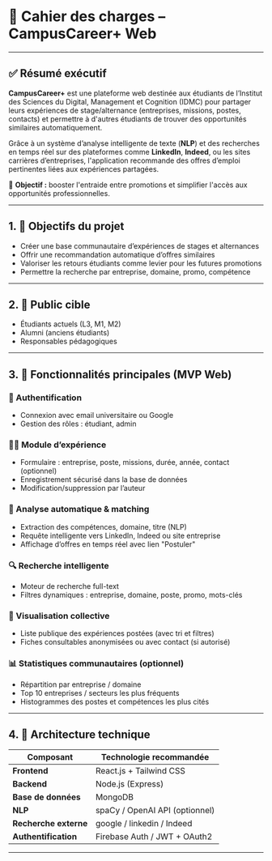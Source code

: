 # 📘 Cahier des charges – CampusCareer+ Web

---

## ✅ Résumé exécutif

**CampusCareer+** est une plateforme web destinée aux étudiants de l’Institut des Sciences du Digital, Management et Cognition (IDMC) pour partager leurs expériences de stage/alternance (entreprises, missions, postes, contacts) et permettre à d'autres étudiants de trouver des opportunités similaires automatiquement.

Grâce à un système d’analyse intelligente de texte (**NLP**) et des recherches en temps réel sur des plateformes comme **LinkedIn**, **Indeed**, ou les sites carrières d’entreprises, l'application recommande des offres d’emploi pertinentes liées aux expériences partagées.

🎯 **Objectif :** booster l'entraide entre promotions et simplifier l'accès aux opportunités professionnelles.

---

## 1. 🎯 Objectifs du projet

- Créer une base communautaire d’expériences de stages et alternances  
- Offrir une recommandation automatique d’offres similaires  
- Valoriser les retours étudiants comme levier pour les futures promotions  
- Permettre la recherche par entreprise, domaine, promo, compétence  

---

## 2. 👥 Public cible

- Étudiants actuels (L3, M1, M2)  
- Alumni (anciens étudiants)  
- Responsables pédagogiques  

---

## 3. 🧩 Fonctionnalités principales (MVP Web)

### 🔐 Authentification
- Connexion avec email universitaire ou Google  
- Gestion des rôles : étudiant, admin  

### 🧑‍🎓 Module d’expérience
- Formulaire : entreprise, poste, missions, durée, année, contact (optionnel)  
- Enregistrement sécurisé dans la base de données  
- Modification/suppression par l’auteur  

### 🧠 Analyse automatique & matching
- Extraction des compétences, domaine, titre (NLP)  
- Requête intelligente vers LinkedIn, Indeed ou site entreprise  
- Affichage d’offres en temps réel avec lien "Postuler"  

### 🔍 Recherche intelligente
- Moteur de recherche full-text  
- Filtres dynamiques : entreprise, domaine, poste, promo, mots-clés  

### 🧾 Visualisation collective
- Liste publique des expériences postées (avec tri et filtres)  
- Fiches consultables anonymisées ou avec contact (si autorisé)  

### 📊 Statistiques communautaires (optionnel)
- Répartition par entreprise / domaine  
- Top 10 entreprises / secteurs les plus fréquents  
- Histogrammes des postes et compétences les plus cités  

---

## 4. 🧱 Architecture technique

| Composant           | Technologie recommandée             |
|---------------------|-------------------------------------|
| **Frontend**        | React.js + Tailwind CSS             |
| **Backend**         | Node.js (Express)        |
| **Base de données** | MongoDB               |
| **NLP**             | spaCy / OpenAI API (optionnel)      |
| **Recherche externe** | google / linkedin / Indeed  |
| **Authentification**| Firebase Auth / JWT + OAuth2        |

---

